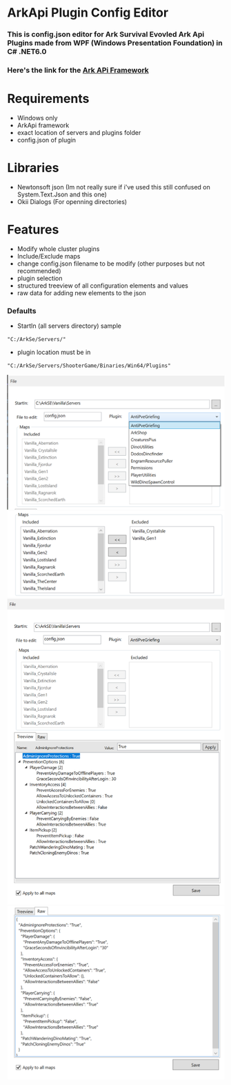 # ArkApi Plugin Config Editor

### This is config.json editor for Ark Survival Evovled Ark Api Plugins made from WPF (Windows Presentation Foundation) in C# .NET6.0
### Here's the link for the [Ark APi Framework](https://gameservershub.com/forums/resources/ark-server-api.12/)

# Requirements
- Windows only
- ArkApi framework 
- exact location of servers and plugins folder
- config.json of plugin

# Libraries
- Newtonsoft json (Im not really sure if i've used this still confused on System.Text.Json and this one)
- Okii Dialogs (For openning directories)


# Features
- Modify whole cluster plugins
- Include/Exclude maps
- change config.json filename to be modify (other purposes but not recommended)
- plugin selection
- structured treeview of all configuration elements and values
- raw data for adding new elements to the json

### Defaults
- StartIn (all servers directory) sample
```
"C:/ArkSe/Servers/"
```
- plugin location must be in
```
"C:/ArkSe/Servers/ShooterGame/Binaries/Win64/Plugins"
```

![Plugin selection](/ss/ss2.png?raw=true)
![Maps](/ss/ss4.png?raw=true)
![Sample](/ss/ss1.png?raw=true)
![Raw data](/ss/ss3.png?raw=true)

